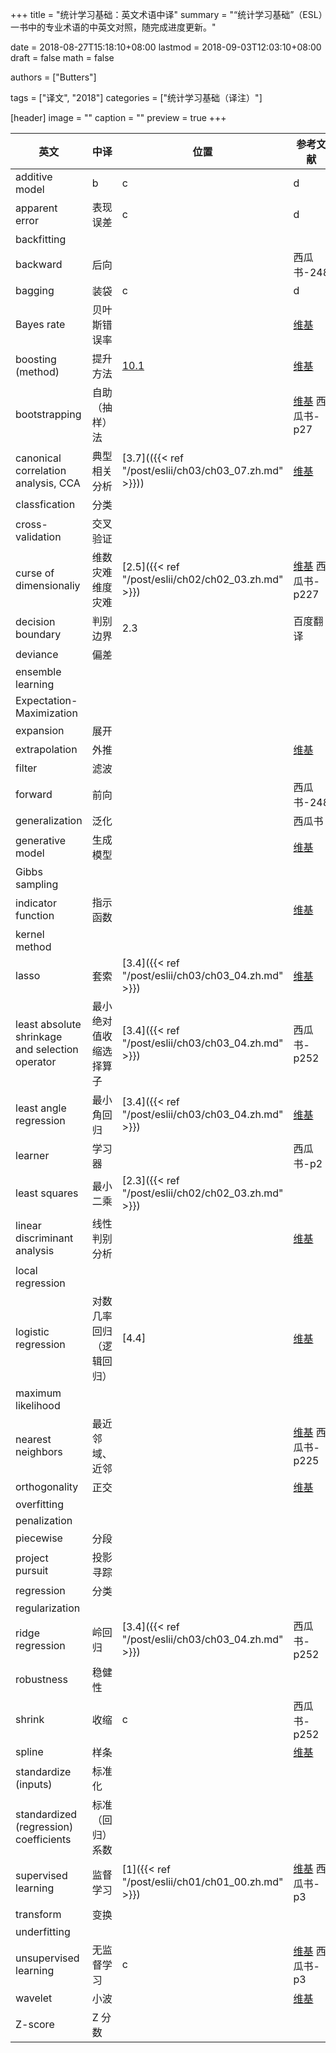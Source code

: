 +++
title = "统计学习基础：英文术语中译"
summary = "“统计学习基础”（ESL）一书中的专业术语的中英文对照，随完成进度更新。"

date = 2018-08-27T15:18:10+08:00
lastmod = 2018-09-03T12:03:10+08:00
draft = false
math = false

authors = ["Butters"]

tags = ["译文", "2018"]
categories = ["统计学习基础（译注）"]

[header]
image = ""
caption = ""
preview = true
+++


| 英文 | 中译 | 位置 | 参考文献 |
| ---- | ---- | ---- | -------- |
| additive model | b | c | d |
| apparent error | 表现误差 | c | d |
| backfitting |  |  |  |
| backward | 后向 |  | 西瓜书-248 |
| bagging | 装袋 | c | d |
| Bayes rate | 贝叶斯错误率 |  | [维基](https://zh.wikipedia.org/wiki/%E8%B4%9D%E5%8F%B6%E6%96%AF%E9%94%99%E8%AF%AF%E7%8E%87) |
| boosting (method) | 提升方法 | [10.1]({{}}) | [维基](https://zh.wikipedia.org/wiki/%E6%8F%90%E5%8D%87%E6%96%B9%E6%B3%95) |
| bootstrapping | 自助（抽样）法 |  | [维基](https://zh.wikipedia.org/wiki/%E8%87%AA%E5%8A%A9%E6%B3%95) 西瓜书-p27 |
| canonical correlation analysis, CCA | 典型相关分析 | [3.7](({{< ref "/post/eslii/ch03/ch03_07.zh.md" >}})) | [维基](https://zh.wikipedia.org/wiki/%E5%85%B8%E5%9E%8B%E7%9B%B8%E5%85%B3) |
| classfication | 分类 |  |  |
| cross-validation | 交叉验证 |  |  |
| curse of dimensionaliy | 维数灾难 维度灾难 | [2.5]({{< ref "/post/eslii/ch02/ch02_03.zh.md" >}})| [维基](https://zh.wikipedia.org/wiki/%E7%BB%B4%E6%95%B0%E7%81%BE%E9%9A%BE) 西瓜书-p227 |
| decision boundary | 判别边界 | 2.3 | 百度翻译 |
| deviance | 偏差 |  |  |
| ensemble learning |  |  |  |
| Expectation-Maximization |  |  |  |
| expansion | 展开 |  |  |
| extrapolation | 外推 | | [维基](https://zh.wikipedia.org/wiki/%E5%A4%96%E6%8E%A8) |
| filter | 滤波 |  |  |
| forward | 前向 |  | 西瓜书-248 |
| generalization | 泛化 |  | 西瓜书 |
| generative model | 生成模型 |  | [维基](https://zh.wikipedia.org/wiki/%E7%94%9F%E6%88%90%E6%A8%A1%E5%9E%8B) |
| Gibbs sampling |  |  |  |
| indicator function | 指示函数 |  | [维基](https://zh.wikipedia.org/wiki/%E6%8C%87%E7%A4%BA%E5%87%BD%E6%95%B0) |
| kernel method |  |  |  |
| lasso | 套索 | [3.4]({{< ref "/post/eslii/ch03/ch03_04.zh.md" >}}) | [维基](https://zh.wikipedia.org/wiki/Lasso%E7%AE%97%E6%B3%95) |
| least absolute shrinkage and selection operator | 最小绝对值收缩选择算子 | [3.4]({{< ref "/post/eslii/ch03/ch03_04.zh.md" >}}) | 西瓜书-p252 |
| least angle regression | 最小角回归 | [3.4]({{< ref "/post/eslii/ch03/ch03_04.zh.md" >}}) | [维基](https://zh.wikipedia.org/wiki/%E6%9C%80%E5%B0%8F%E8%A7%92%E5%9B%9E%E5%BD%92) |
| learner | 学习器 |  | 西瓜书-p2 |
| least squares | 最小二乘 | [2.3]({{< ref "/post/eslii/ch02/ch02_03.zh.md" >}}) |  |
| linear discriminant analysis | 线性判别分析 |  | [维基](https://zh.wikipedia.org/wiki/%E7%B7%9A%E6%80%A7%E5%88%A4%E5%88%A5%E5%88%86%E6%9E%90) |
| local regression |  |  |  |
| logistic regression | 对数几率回归（逻辑回归） | [4.4] | [维基](https://zh.wikipedia.org/wiki/%E9%82%8F%E8%BC%AF%E8%BF%B4%E6%AD%B8) |
| maximum likelihood |  |  |  |
| nearest neighbors | 最近邻域、近邻 |  | [维基](https://zh.wikipedia.org/wiki/%E6%9C%80%E8%BF%91%E9%84%B0%E5%B1%85%E6%B3%95) 西瓜书-p225 |
| orthogonality | 正交 |  | [维基](https://zh.wikipedia.org/wiki/%E6%AD%A3%E4%BA%A4) |
| overfitting |  |  |  |
| penalization |  |  |  |
| piecewise | 分段 |  |  |
| project pursuit | 投影寻踪 |  |  |
| regression | 分类 |  |  |
| regularization |  |  |  |
| ridge regression | 岭回归 | [3.4]({{< ref "/post/eslii/ch03/ch03_04.zh.md" >}}) | 西瓜书-p252 |
| robustness | 稳健性 |  |  |
| shrink | 收缩 | c | 西瓜书-p252 |
| spline | 样条 |  | [维基](https://zh.wikipedia.org/wiki/%E6%A0%B7%E6%9D%A1%E5%87%BD%E6%95%B0) |
| standardize (inputs) | 标准化  |  |  |
| standardized (regression) coefficients | 标准（回归）系数  |  |  |
| supervised learning | 监督学习 | [1]({{< ref "/post/eslii/ch01/ch01_00.zh.md" >}}) | [维基](https://zh.wikipedia.org/wiki/%E7%9B%91%E7%9D%A3%E5%AD%A6%E4%B9%A0) 西瓜书-p3 |
| transform | 变换 |  |  |
| underfitting |  |  |  |
| unsupervised learning | 无监督学习 | c | [维基](https://zh.wikipedia.org/wiki/%E9%9D%9E%E7%9B%A3%E7%9D%A3%E5%BC%8F%E5%AD%B8%E7%BF%92) 西瓜书-p3 |
| wavelet | 小波 |  | [维基](https://zh.wikipedia.org/wiki/%E5%B0%8F%E6%B3%A2%E5%88%86%E6%9E%90) |
| Z-score | Z 分数 |  |  |